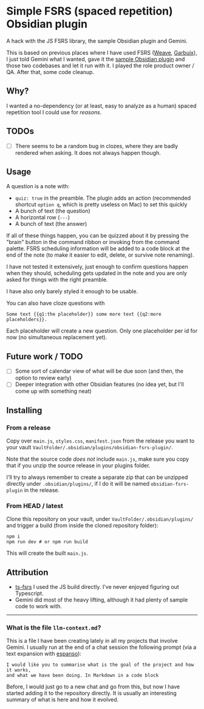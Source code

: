 # Simple FSRS (spaced repetition) Obsidian plugin

A hack with the JS FSRS library, the sample Obsidian plugin and Gemini.

This is based on previous places where I have used FSRS ([Weave](https://github.com/rberenguel/weave), 
[Garbuix](https://github.com/rberenguel/garbuix)), I just told Gemini what I wanted, gave it the
[sample Obsidian plugin](https://github.com/obsidianmd/obsidian-sample-plugin) and those two codebases
and let it run with it. I played the role product owner / QA. After that, some code cleanup.

## Why?

I wanted a no-dependency (or at least, easy to analyze as a human) spaced repetition tool I could use for _reasons_.

## TODOs

- [ ] There seems to be a random bug in clozes, where they are badly rendered when asking. It does not always happen though.

## Usage

A question is a note with:

- `quiz: true` in the preamble. The plugin adds an action (recommended shortcut `option q`, which is pretty
  useless on Mac) to set this quickly
- A bunch of text (the question)
- A horizontal row (`---`)
- A bunch of text (the answer)

If all of these things happen, you can be quizzed about it by pressing the "brain" button in the command ribbon
or invoking from the command palette. FSRS scheduling information will be added to a code block at the end of the
note (to make it easier to edit, delete, or survive note renaming).

I have not tested it extensively, just enough to confirm questions happen when they should, scheduling gets updated
in the note and you are only asked for things with the right preamble.

I have also only barely styled it enough to be usable.

You can also have cloze questions with 

```
Some text {{q1:the placeholder}} some more text {{q2:more placeholders}}.
```

Each placeholder will create a new question. Only one placeholder per id for now (no simultaneous replacement yet).

## Future work / TODO

- [ ] Some sort of calendar view of what will be due soon (and then, the option to review early)
- [ ] Deeper integration with other Obsidian features (no idea yet, but I'll come up with something neat)

## Installing

### From a release

Copy over `main.js`, `styles.css`, `manifest.json` from the release you want to your vault 
`VaultFolder/.obsidian/plugins/obsidian-fsrs-plugin/`.

Note that the source code _does not_ include `main.js`, make sure you copy that if you unzip
the source release in your plugins folder.

I'll try to always remember to create a separate zip that can be unzipped directly
under `.obsidian/plugins/`, if I do it will be named `obsidian-fsrs-plugin` in the release.

### From HEAD / latest

Clone this repository on your vault, under `VaultFolder/.obsidian/plugins/` and trigger a build
(from inside the cloned repository folder):

```
npm i
npm run dev # or npm run build
```

This will create the built `main.js`.

## Attribution

- [ts-fsrs](https://github.com/open-spaced-repetition/ts-fsrs) I used the JS build directly. I've never enjoyed
  figuring out Typescript.
- Gemini did most of the heavy lifting, although it had plenty of sample code to work with.

---

### What is the file `llm-context.md`?

This is a file I have been creating lately in all my projects that involve Gemini. I usually run at the end of a chat session
the following prompt (via a text expansion with [espanso](https://github.com/espanso/espanso)):

```
I would like you to summarise what is the goal of the project and how it works,
and what we have been doing. In Markdown in a code block
```

Before, I would just go to a new chat and go from this, but now I have started adding it to the repository directly. It is
usually an interesting summary of what is here and how it evolved.